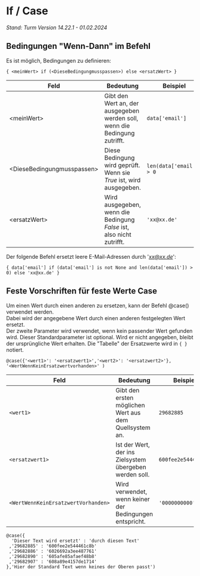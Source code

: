 # If / Case 
*Stand: Turm Version 14.22.1 - 01.02.2024*

## Bedingungen "Wenn-Dann" im Befehl
    
Es ist möglich, Bedingungen zu definieren:

```
{ <meinWert> if (<DieseBedingungmusspassen>) else <ersatzWert> }
```

| Feld                        | Bedeutung                                                         | Beispiel                      |
| --------------------------- | ----------------------------------------------------------------- | ----------------------------- |
| <meinWert\>                  | Gibt den Wert an, der ausgegeben werden soll, wenn die Bedingung zutrifft. | ```data['email']``` |
| <DieseBedingungmusspassen\>  | Diese Bedingung wird geprüft. Wenn sie *True* ist, wird *<meinWert>* ausgegeben. | ```len(data['email']) > 0``` |
| <ersatzWert\>                | Wird ausgegeben, wenn die Bedingung *False* ist, also nicht zutrifft. | ```'xx@xx.de'``` |

Der folgende Befehl ersetzt leere E-Mail-Adressen durch '*xx@xx.de*':

```
{ data['email'] if (data['email'] is not None and len(data['email']) > 0) else 'xx@xx.de' }
```


## Feste Vorschriften für feste Werte Case

Um einen Wert durch einen anderen zu ersetzen, kann der Befehl @case() verwendet werden.  
Dabei wird der angegebene Wert durch einen anderen festgelegten Wert ersetzt.  
Der zweite Parameter wird verwendet, wenn kein passender Wert gefunden wird. Dieser Standardparameter ist optional. Wird er nicht angegeben, bleibt der ursprüngliche Wert erhalten. 
Die "Tabelle" der Ersatzwerte wird in ```{ }``` notiert. 

```
@case({'<wert1>': '<ersatzwert1>','<wert2>': '<ersatzwert2>'}, '<WertWennKeinErsatzwertvorhanden>' )
```


| Feld                        | Bedeutung                                                         | Beispiel                      |
| --------------------------- | ----------------------------------------------------------------- | ----------------------------- |
| `<wert1>`                  | Gibt den ersten möglichen Wert aus dem Quellsystem an. | `29682885` |
| `<ersatzwert1>`  | Ist der Wert, der ins Zielsystem übergeben werden soll.  | `600fee2e544461c8b` |
| `<WertWennKeinErsatzwertVorhanden>` | Wird verwendet, wenn keiner der Bedingungen entspricht. | `'0000000000'` |





```
@case({ 
  'Dieser Text wird ersetzt' : 'durch diesen Text' 
 ,'29682885' : '600fee2e544461c8b' 
 ,'29682886' : '6026692a3ee487761' 
 ,'29682890' : '605afe85afaef48b8'
 ,'29682907' : '608a89e4157de1714'
},'Hier der Standard Text wenn keines der Oberen passt')
```
